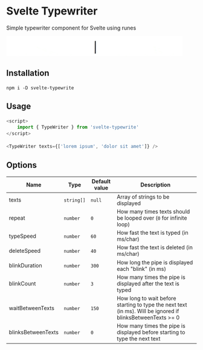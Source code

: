 # Svelte Typewriter

Simple typewriter component for Svelte using runes

![](preview.gif)

## Installation

```shell
npm i -D svelte-typewrite
```

## Usage

```js
<script>
    import { TypeWriter } from 'svelte-typewrite'
</script>

<TypeWriter texts={['lorem ipsum', 'dolor sit amet']} />
```

## Options

| Name | Type | Default value | Description |
| --- | --- | --- | --- |
| texts | `string[]` | `null` | Array of strings to be displayed |
| repeat | `number` | `0` | How many times texts should be looped over (`0` for infinite loop) |
| typeSpeed | `number` | `60` | How fast the text is typed (in ms/char) |
| deleteSpeed | `number` | `40` | How fast the text is deleted (in ms/char) |
| blinkDuration | `number` | `300` | How long the pipe is displayed each "blink" (in ms) |
| blinkCount | `number` | `3` | How many times the pipe is displayed after the text is typed |
| waitBetweenTexts | `number` | `150` | How long to wait before starting to type the next text (in ms). Will be ignored if blinksBetweenTexts >= 0 |
| blinksBetweenTexts | `number` | `0` | How many times the pipe is displayed before starting to type the next text |